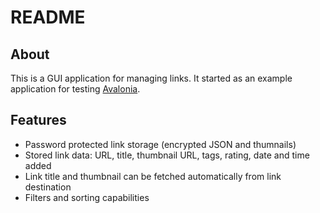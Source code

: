 # README

## About

This is a GUI application for managing links. It started as an example application for testing [Avalonia](https://avaloniaui.net/).

## Features

* Password protected link storage (encrypted JSON and thumnails)
* Stored link data: URL, title, thumbnail URL, tags, rating, date and time added
* Link title and thumbnail can be fetched automatically from link destination
* Filters and sorting capabilities
